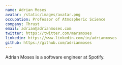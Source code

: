 ```yaml
---
name: Adrian Moses
avatar: /static/images/avatar.png
occupation: Professor of Atmospheric Science
company: Thrust
email: adrian@adrianmoses.com
twitter: https://twitter.com/marsmoses
linkedin: https://www.linkedin.com/in/adrianmoses
github: https://github.com/adrianmoses
---
```


Adrian Moses is a software engineer at Spotify. 
